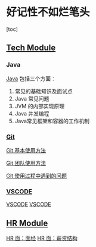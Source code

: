 # 好记性不如烂笔头
[toc]
## [Tech Module](./Tech/)
### Java
[Java](./Tech/Java/) 包括三个方面：
1. 常见的基础知识及面试点
2. Java 常见问题
3. JVM 的内部实现原理
4. Java 并发编程
5. Java常见框架和容器的工作机制

### [Git](./Tech/Git/)

[Git 基本使用方法](./Tech/Git/Git1.md)

[Git 团队使用方法](./Tech/Git/Git2.md)

[Git 使用过程中遇到的问题](./Tech/Git/Git3.md)
### [VSCODE](./Tech/VScode/)
[VSCODE](./Tech/VScode/Configure.md)
[VSCODE](./Tech/VScode/Use.md)

## [HR Module](./HR/)
[HR 面：面经](./HR/HR%20%E9%9D%A2%EF%BC%9A%E9%9D%A2%E7%BB%8F.md)
[HR 面：薪资结构](./HR/HR%20%E9%9D%A2%EF%BC%9A%E8%96%AA%E8%B5%84%E7%BB%93%E6%9E%84.md)


